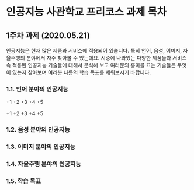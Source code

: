 # 인공지능 사관학교 프리코스 과제 목차

## 1주차 과제 (2020.05.21)

인공지능은 현재 많은 제품과 서비스에 적용되어 있습니다. 특히 언어, 음성, 이미지, 자율주행의 분야에서 자주 찾아볼 수 있는데요. 시중에 나와있는 다양한 제품들과 서비스 속 적용된 인공지능 기술들에 대해서 분석해 보고 여러분의 흥미를 끄는 기술들은 무엇이 있는지 찾아보며 여러분 나름의 학습 목표를 세워보시기 바랍니다.

### 1.1. 언어 분야의 인공지능
+1
 +2
  +3
 +4
+5

+1
 +2
  +3
 +4
+5

### 1.2. 음성 분야의 인공지능

### 1.3. 이미지 분야의 인공지능

### 1.4. 자율주행 분야의 인공지능

### 1.5. 학습 목표
